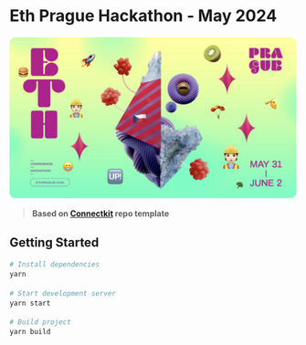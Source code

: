 # Eth Prague Hackathon - May 2024

![Cover image hackathon EthPrague 2024](./assets/ethprague-hackathon-cover.png)

> **Based on [Connectkit](https://github.com/family/connectkit/tree/main) repo template**

## Getting Started

```bash
# Install dependencies
yarn

# Start development server
yarn start

# Build project
yarn build
```